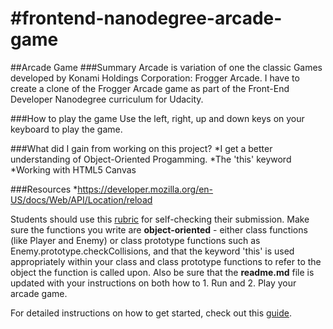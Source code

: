 #frontend-nanodegree-arcade-game
===============================
##Arcade Game
###Summary
Arcade is variation of one the classic Games developed by Konami Holdings Corporation: Frogger Arcade. I have to create a clone of the Frogger Arcade game as part of the Front-End Developer Nanodegree curriculum for Udacity. 

###How to play the game
Use the left, right, up and down keys on your keyboard to play the game. 

###What did I gain from working on this project?
*I get a better understanding of Object-Oriented Progamming.
*The 'this' keyword
*Working with HTML5 Canvas

###Resources
*https://developer.mozilla.org/en-US/docs/Web/API/Location/reload




Students should use this [rubric](https://review.udacity.com/#!/projects/2696458597/rubric) for self-checking their submission. Make sure the functions you write are **object-oriented** - either class functions (like Player and Enemy) or class prototype functions such as Enemy.prototype.checkCollisions, and that the keyword 'this' is used appropriately within your class and class prototype functions to refer to the object the function is called upon. Also be sure that the **readme.md** file is updated with your instructions on both how to 1. Run and 2. Play your arcade game.

For detailed instructions on how to get started, check out this [guide](https://docs.google.com/document/d/1v01aScPjSWCCWQLIpFqvg3-vXLH2e8_SZQKC8jNO0Dc/pub?embedded=true).

